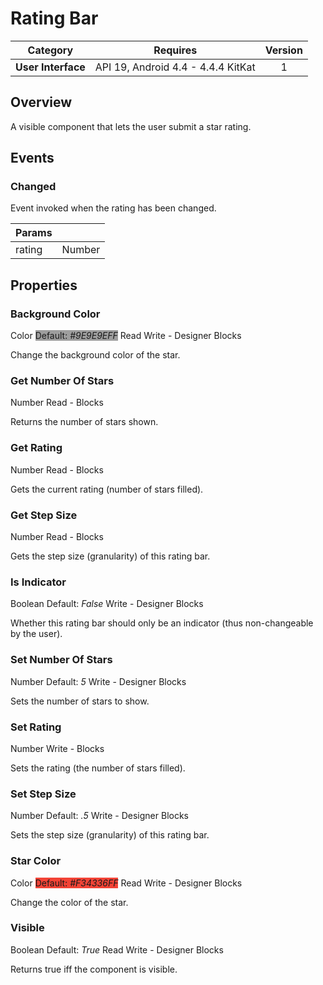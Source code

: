 # Rating Bar

| Category | Requires | Version |
|:--------:|:-------:|:--------:|
|**User Interface**|<span class="chip chip-any">API 19, Android 4.4 - 4.4.4 KitKat</span>|<span class="chip chip-number">1</span>|

## Overview

A visible component that lets the user submit a star rating.

## Events

### Changed

Event invoked when the rating has been changed.

<div class="block" ai2-block="event" not-rendered="true" value="%7B%22componentName%22:%20%22Rating%20Bar%22,%20%22name%22:%20%22Changed%22,%20%22param%22:%20%5B%22rating%22%5D%7D"></div>

| Params | []() |
|--------|------|
|rating|<span class="chip chip-number">Number</span>|

## Properties

### Background Color

<span style="user-select: none;"><span class="chip chip-color">Color</span>&#32;<span class="chip chip-color" style="background-color: #9E9E9E;">Default: <i>#9E9E9EFF</i></span>&#32;&#32;&#32;&#32;&#32;&#32;&#32;&#32;&#32;&#32;<span class="chip chip-rw">Read</span>&#32;<span class="chip chip-rw">Write</span>&#32;-&#32;<span class="chip chip-bd">Designer</span>&#32;<span class="chip chip-bd">Blocks</span>&#32;</span>

Change the background color of the star.

<div class="block" ai2-block="property" not-rendered="true" value="%7B%22componentName%22:%20%22Rating%20Bar%22,%20%22name%22:%20%22Background%20Color%22,%20%22getter%22:%20true%7D"></div>
<div class="block" ai2-block="property" not-rendered="true" value="%7B%22componentName%22:%20%22Rating%20Bar%22,%20%22name%22:%20%22Background%20Color%22,%20%22getter%22:%20false%7D"></div>

### Get Number Of Stars

<span style="user-select: none;"><span class="chip chip-number">Number</span>&#32;&#32;&#32;&#32;&#32;&#32;&#32;&#32;&#32;&#32;<span class="chip chip-rw">Read</span>&#32;-&#32;<span class="chip chip-bd">Blocks</span>&#32;</span>

Returns the number of stars shown.

<div class="block" ai2-block="property" not-rendered="true" value="%7B%22componentName%22:%20%22Rating%20Bar%22,%20%22name%22:%20%22Get%20Number%20Of%20Stars%22,%20%22getter%22:%20true%7D"></div>

### Get Rating

<span style="user-select: none;"><span class="chip chip-number">Number</span>&#32;&#32;&#32;&#32;&#32;&#32;&#32;&#32;&#32;&#32;<span class="chip chip-rw">Read</span>&#32;-&#32;<span class="chip chip-bd">Blocks</span>&#32;</span>

Gets the current rating (number of stars filled).

<div class="block" ai2-block="property" not-rendered="true" value="%7B%22componentName%22:%20%22Rating%20Bar%22,%20%22name%22:%20%22Get%20Rating%22,%20%22getter%22:%20true%7D"></div>

### Get Step Size

<span style="user-select: none;"><span class="chip chip-number">Number</span>&#32;&#32;&#32;&#32;&#32;&#32;&#32;&#32;&#32;&#32;<span class="chip chip-rw">Read</span>&#32;-&#32;<span class="chip chip-bd">Blocks</span>&#32;</span>

Gets the step size (granularity) of this rating bar.

<div class="block" ai2-block="property" not-rendered="true" value="%7B%22componentName%22:%20%22Rating%20Bar%22,%20%22name%22:%20%22Get%20Step%20Size%22,%20%22getter%22:%20true%7D"></div>

### Is Indicator

<span style="user-select: none;"><span class="chip chip-boolean">Boolean</span>&#32;<span class="chip chip-boolean">Default: <i>False</i></span>&#32;&#32;&#32;&#32;&#32;&#32;&#32;&#32;&#32;&#32;<span class="chip chip-rw">Write</span>&#32;-&#32;<span class="chip chip-bd">Designer</span>&#32;<span class="chip chip-bd">Blocks</span>&#32;</span>

Whether this rating bar should only be an indicator (thus non-changeable by the user).

<div class="block" ai2-block="property" not-rendered="true" value="%7B%22componentName%22:%20%22Rating%20Bar%22,%20%22name%22:%20%22Is%20Indicator%22,%20%22getter%22:%20false%7D"></div>

### Set Number Of Stars

<span style="user-select: none;"><span class="chip chip-number">Number</span>&#32;<span class="chip chip-number">Default: <i>5</i></span>&#32;&#32;&#32;&#32;&#32;&#32;&#32;&#32;&#32;&#32;<span class="chip chip-rw">Write</span>&#32;-&#32;<span class="chip chip-bd">Designer</span>&#32;<span class="chip chip-bd">Blocks</span>&#32;</span>

Sets the number of stars to show.

<div class="block" ai2-block="property" not-rendered="true" value="%7B%22componentName%22:%20%22Rating%20Bar%22,%20%22name%22:%20%22Set%20Number%20Of%20Stars%22,%20%22getter%22:%20false%7D"></div>

### Set Rating

<span style="user-select: none;"><span class="chip chip-number">Number</span>&#32;&#32;&#32;&#32;&#32;&#32;&#32;&#32;&#32;&#32;<span class="chip chip-rw">Write</span>&#32;-&#32;<span class="chip chip-bd">Blocks</span>&#32;</span>

Sets the rating (the number of stars filled).

<div class="block" ai2-block="property" not-rendered="true" value="%7B%22componentName%22:%20%22Rating%20Bar%22,%20%22name%22:%20%22Set%20Rating%22,%20%22getter%22:%20false%7D"></div>

### Set Step Size

<span style="user-select: none;"><span class="chip chip-number">Number</span>&#32;<span class="chip chip-number">Default: <i>.5</i></span>&#32;&#32;&#32;&#32;&#32;&#32;&#32;&#32;&#32;&#32;<span class="chip chip-rw">Write</span>&#32;-&#32;<span class="chip chip-bd">Designer</span>&#32;<span class="chip chip-bd">Blocks</span>&#32;</span>

Sets the step size (granularity) of this rating bar.

<div class="block" ai2-block="property" not-rendered="true" value="%7B%22componentName%22:%20%22Rating%20Bar%22,%20%22name%22:%20%22Set%20Step%20Size%22,%20%22getter%22:%20false%7D"></div>

### Star Color

<span style="user-select: none;"><span class="chip chip-color">Color</span>&#32;<span class="chip chip-color" style="background-color: #F34336;">Default: <i>#F34336FF</i></span>&#32;&#32;&#32;&#32;&#32;&#32;&#32;&#32;&#32;&#32;<span class="chip chip-rw">Read</span>&#32;<span class="chip chip-rw">Write</span>&#32;-&#32;<span class="chip chip-bd">Designer</span>&#32;<span class="chip chip-bd">Blocks</span>&#32;</span>

Change the color of the star.

<div class="block" ai2-block="property" not-rendered="true" value="%7B%22componentName%22:%20%22Rating%20Bar%22,%20%22name%22:%20%22Star%20Color%22,%20%22getter%22:%20true%7D"></div>
<div class="block" ai2-block="property" not-rendered="true" value="%7B%22componentName%22:%20%22Rating%20Bar%22,%20%22name%22:%20%22Star%20Color%22,%20%22getter%22:%20false%7D"></div>

### Visible

<span style="user-select: none;"><span class="chip chip-boolean">Boolean</span>&#32;<span class="chip chip-boolean">Default: <i>True</i></span>&#32;&#32;&#32;&#32;&#32;&#32;&#32;&#32;&#32;&#32;<span class="chip chip-rw">Read</span>&#32;<span class="chip chip-rw">Write</span>&#32;-&#32;<span class="chip chip-bd">Designer</span>&#32;<span class="chip chip-bd">Blocks</span>&#32;</span>

Returns true iff the component is visible.

<div class="block" ai2-block="property" not-rendered="true" value="%7B%22componentName%22:%20%22Rating%20Bar%22,%20%22name%22:%20%22Visible%22,%20%22getter%22:%20true%7D"></div>
<div class="block" ai2-block="property" not-rendered="true" value="%7B%22componentName%22:%20%22Rating%20Bar%22,%20%22name%22:%20%22Visible%22,%20%22getter%22:%20false%7D"></div>
